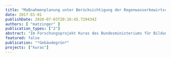 ```yaml
---
title: "Maßnahmenplanung unter Berücksichtigung der Regenwasserbewirtschaftung - Ergebnisse des Projekts Kuras"
date: 2017-01-01
publishDate: 2020-07-03T20:16:45.729434Z
authors: [ "matzinger" ]
publication_types: ["2"]
abstract: "Im Forschungsprojekt Kuras des Bundesministeriums für Bildung und Forschung (BMBF) ist eine Methode vorgeschlagen worden, mit der Maßnahmen der Regenwasserbewirtschaftung für konkrete Stadtquartiere ausgewählt und platziert werden können. Hinsichtlich der möglichen Ziele geht die Methode über die wasserwirtschaftliche Wirkung hinaus und betrachtet zusätzlich Effekte auf Umwelt (Grundwasser und Oberflächengewässer, Biodiversität) und Bewohner (Stadtklima, Freiraumqualität, Gebäudeebene) sowie den Aufwand an Kosten und Ressourcen."
featured: false
publication: "*Gebäudegrün*"
projects: ["kuras"]
---
```


